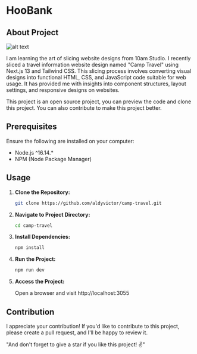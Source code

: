 # HooBank

## About Project

![alt text](https://api-personal-website.000webhostapp.com/images/projects/camp-travel-thumb.webp)

I am learning the art of slicing website designs from 10am Studio. I recently sliced a travel information website design named "Camp Travel" using Next.js 13 and Tailwind CSS. This slicing process involves converting visual designs into functional HTML, CSS, and JavaScript code suitable for web usage. It has provided me with insights into component structures, layout settings, and responsive designs on websites.

This project is an open source project, you can preview the code and clone this project. You can also contribute to make this project better.

## Prerequisites

Ensure the following are installed on your computer:

- Node.js ^16.14.*
- NPM (Node Package Manager)

## Usage

1. **Clone the Repository:**
   
   ```bash
   git clone https://github.com/aldyvictor/camp-travel.git

2. **Navigate to Project Directory:**

   ```bash
   cd camp-travel

3. **Install Dependencies:**

   ```bash
   npm install

4. **Run the Project:**

   ```bash
   npm run dev

5. **Access the Project:**

   Open a browser and visit http://localhost:3055

## Contribution

I appreciate your contribution! If you'd like to contribute to this project, please create a pull request, and I'll be happy to review it.

"And don't forget to give a star if you like this project! ✌️"
